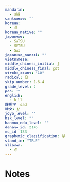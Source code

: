 ```yaml
---
mandarin:
  - shā
cantonese: ""
korean:
  - 살
korean_native: ""
japanese:
  - SATSU
  - SETSU
  - SAI
japanese_nanori: ""
vietnamese:
middle_chinese_initial: ʃ
middle_chinese_final: ɣɛt
stroke_count: "10"
radical: 殳
skip_number: 1-6-4
grade_level: 2
pos: ""
english:
  - kill
羅馬字: sad
韓文: 삳
joyo_level: ""
hsk_level: ""
hanmun_edu_level: ""
danayo_id: 2146
mc_id: 133
graphemic_classification: 杀
stand_in: "TRUE"
aliases:
  - 杀
---
```


# Notes

